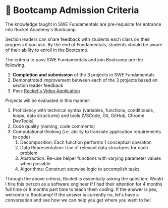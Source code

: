 # 🚂 Bootcamp Admission Criteria

The knowledge taught in SWE Fundamentals are pre-requisite for entrance into Rocket Academy's Bootcamp.&#x20;

Section leaders can share feedback with students each class on their progress if you ask. By the end of Fundamentals, students should be aware of their ability to enroll in the Bootcamp.

The criteria to pass SWE Fundamentals and join Bootcamp are the following.

1. **Completion and submission** of the 3 projects in SWE Fundamentals
2. Demonstrated improvement between each of the 3 projects based on section leader feedback
3. Pass [Rocket's Video Application](bootcamp-video-application.md)

Projects will be evaluated in this manner:

1. Proficiency with technical syntax (variables, functions, conditionals, loops, data structures) and tools (VSCode, Git, GitHub, Chrome DevTools)
2. Code quality (naming, code comments)
3. Computational thinking (i.e. ability to translate application requirements to code)
   1. Decomposition: Each function performs 1 conceptual operation
   2. Data Representation: Use of relevant data structures for each problem
   3. Abstraction: Re-use helper functions with varying parameter values when possible
   4. Algorithms: Construct stepwise logic to accomplish tasks

Through the above criteria, Rocket is essentially asking the question: Would I hire this person as a software engineer if I had their attention for 4 months full time or 8 months part time to teach them coding. If the answer is yes, welcome to Bootcamp! If the answer is currently no, let's have a conversation and see how we can help you get where you want to be!
